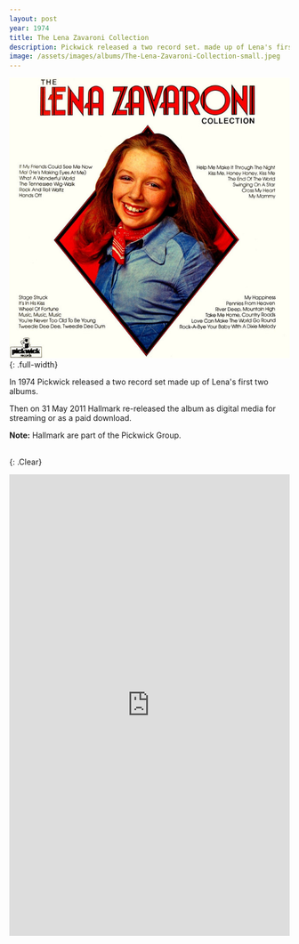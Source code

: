 ```yaml
---
layout: post
year: 1974
title: The Lena Zavaroni Collection
description: Pickwick released a two record set. made up of Lena's first two albums
image: /assets/images/albums/The-Lena-Zavaroni-Collection-small.jpeg
---
```


![LP Cover for The Lena Zavaroni Collection](/assets/images/albums/The-Lena-Zavaroni-Collection.jpeg){: .full-width}

In 1974 Pickwick released a two record set made up of Lena's first two albums.

Then on 31 May 2011 Hallmark re-released the album as digital media for streaming or as a paid download.

**Note:** Hallmark are part of the Pickwick Group.

<br />{: .Clear}

<iframe src="https://open.spotify.com/embed/album/0jOFKECZ11Oxe2m8zRIvav" width="100%" height="830" frameborder="0" allowtransparency="true"></iframe>
